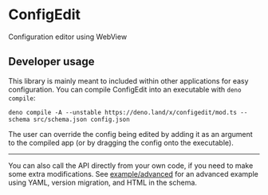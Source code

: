 # ConfigEdit

Configuration editor using WebView

## Developer usage

This library is mainly meant to included within other applications for easy configuration.
You can compile ConfigEdit into an executable with `deno compile`:

```
deno compile -A --unstable https://deno.land/x/configedit/mod.ts --schema src/schema.json config.json
```

The user can override the config being edited by adding it as an argument to the compiled app
(or by dragging the config onto the executable).

---

You can also call the API directly from your own code, if you need to make some extra modifications.
See [example/advanced](example/advanced) for an advanced example
using YAML, version migration, and HTML in the schema.
